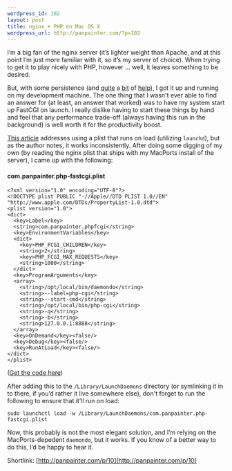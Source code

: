 ```yaml
--- 
wordpress_id: 102
layout: post
title: nginx + PHP on Mac OS X
wordpress_url: http://panpainter.com/?p=102
---
```

I&rsquo;m a big fan of the nginx server (it&rsquo;s lighter weight than Apache, and at this point I&rsquo;m just more familiar with it, so it&rsquo;s my server of choice). When trying to get it to play nicely with PHP, however &hellip; well, it leaves something to be desired.

But, with some persistence (and [quite](http://henrik.nyh.se/2008/02/php-in-nginx-on-os-x) a [bit](http://kovyrin.net/2006/05/30/nginx-php-fastcgi-howto/) of [help](http://sunblu.sh/2008/04/installing-nginx-and-php-with-fastcgi-on-mac-os-x-105-leopard)), I got it up and running on my development machine. The one thing that I wasn't ever able to find an answer for (at least, an answer that worked) was to have my system start up FastCGI on launch. I really dislike having to start these things by hand and feel that any performance trade-off (always having this run in the background) is well worth it for the productivity boost.

[This article](http://sunblu.sh/2008/04/installing-nginx-and-php-with-fastcgi-on-mac-os-x-105-leopard) addresses using a plist that runs on load (utilizing `launchd`), but as the author notes, it works inconsistently. After doing some digging of my own (by reading the nginx plist that ships with my MacPorts install of the server), I came up with the following:

#### com.panpainter.php-fastcgi.plist
    <?xml version="1.0" encoding="UTF-8"?>
    <!DOCTYPE plist PUBLIC "-//Apple//DTD PLIST 1.0//EN"
    "http://www.apple.com/DTDs/PropertyList-1.0.dtd">
    <plist version="1.0">
    <dict>
      <key>Label</key>
      <string>com.panpainter.phpfcgi</string>
      <key>EnvironmentVariables</key>
      <dict>
        <key>PHP_FCGI_CHILDREN</key>
        <string>2</string>
        <key>PHP_FCGI_MAX_REQUESTS</key>
        <string>1000</string>
      </dict>
      <key>ProgramArguments</key>
      <array>
        <string>/opt/local/bin/daemondo</string>
        <string>--label=php-cgi</string>
        <string>--start-cmd</string>
        <string>/opt/local/bin/php-cgi</string>
        <string>-q</string>
        <string>-b</string>
        <string>127.0.0.1:8888</string>
      </array>
      <key>OnDemand</key><false/>
      <key>Debug</key><false/>
      <key>RunAtLoad</key><false/>
    </dict>
    </plist>

([Get the code here](http://gist.github.com/247418))

After adding this to the `/Library/LaunchDaemons` directory (or symlinking it in to there, if you&rsquo;d rather it live somewhere else), don't forget to run the following to ensure that it&rsquo;ll run on load:

    sudo launchctl load -w /Library/LaunchDaemons/com.panpainter.php-fastcgi.plist

Now, this probably is not the most elegant solution, and I&rsquo;m relying on the MacPorts-depedent `daemondo`, but it works. If you know of a better way to do this, I&rsquo;d be happy to hear it.

Shortlink: [http://panpainter.com/p/10](http://panpainter.com/p/10)

